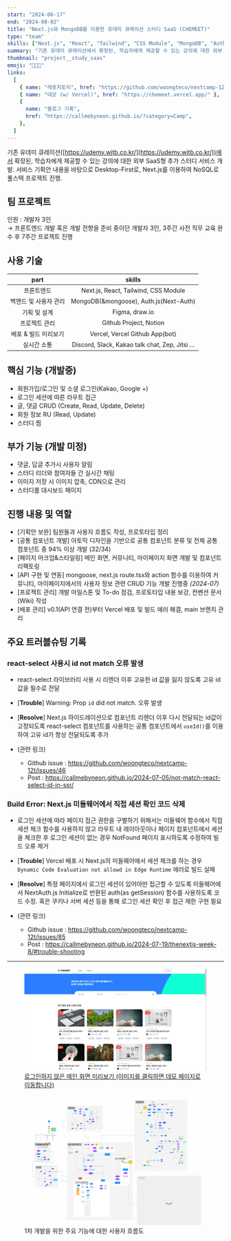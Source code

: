 ```yaml
---
start: "2024-06-17"
end: "2024-08-02"
title: "Next.js와 MongoDB를 이용한 유데미 큐레이션 스터디 SaaS (CHEMEET)"
type: "team"
skills: ["Next.js", "React", "Tailwind", "CSS Module", "MongoDB", "Auth.js"]
summary: "기존 유데미 큐레이션에서 확장된, 학습자에게 제공할 수 있는 강의에 대한 외부 SaaS형 추가 스터디 서비스 개발"
thumbnail: "project__study_saas"
emoji: "🧑‍🤝‍🧑"
links:
  [
    { name: "레포지토리", href: "https://github.com/woongteco/nextcamp-12t" },
    { name: "데모 (w/ Vercel)", href: "https://chemeet.vercel.app/" },
    {
      name: "블로그 기록",
      href: "https://callmebyneon.github.io/?category=Camp",
    },
  ]
---
```


기존 유데미 큐레이션([https://udemy.wjtb.co.kr/](https://udemy.wjtb.co.kr/))에서 확장된, 학습자에게 제공할 수 있는 강의에 대한 외부 SaaS형 추가 스터디 서비스 개발. 서비스 기획안 내용을 바탕으로 Desktop-First로, Next.js를 이용하여 NoSQL로 풀스택 프로젝트 진행.

## 팀 프로젝트

인원 : 개발자 3인  
→ 프론트엔드 개발 혹은 개발 전향을 준비 중이던 개발자 3인, 3주간 사전 직무 교육 완수 후 7주간 프로젝트 진행

## 사용 기술

|         part          |                     skills                      |
| :-------------------: | :---------------------------------------------: |
|      프론트엔드       |      Next.js, React, Tailwind, CSS Module       |
| 백엔드 및 사용자 관리 |     MongoDB(&mongoose), Auth.js(Next-Auth)      |
|     기획 및 설계      |                 Figma, draw.io                  |
|     프로젝트 관리     |             Github Project, Notion              |
| 배포 & 빌드 미리보기  |         Vercel, Vercel Github App(bot)          |
|      실시간 소통      | Discord, Slack, Kakao talk chat, Zep, Jitsi ... |

## 핵심 기능 (개발중)

- 회원가입/로그인 및 소셜 로그인(Kakao, Google +)
- 로그인 세션에 따른 라우트 접근
- 글, 댓글 CRUD (Create, Read, Update, Delete)
- 회원 정보 RU (Read, Update)
- 스터디 찜

## 부가 기능 (개발 미정)

- 댓글, 답글 추가시 사용자 알림
- 스터디 리더와 참여자들 간 실시간 채팅
- 이미지 저장 시 이미지 압축, CDN으로 관리
- 스터디룸 대시보드 페이지

## 진행 내용 및 역할

- [기획안 보완] 팀원들과 사용자 흐름도 작성, 프로토타입 정리
- [공통 컴포넌트 개발] 아토믹 디자인을 기반으로 공통 컴포넌트 분류 및 전체 공통 컴포넌트 중 94% 이상 개발 (32/34)
- [페이지 마크업&스타일링] 메인 화면, 커뮤니티, 마이페이지 화면 개발 및 컴포넌트 리팩토링
- [API 구현 및 연동] mongoose, next.js route.tsx와 action 함수를 이용하여 커뮤니티, 마이페이지에서의 사용자 정보 관련 CRUD 기능 개발 진행중 _(2024-07)_
- [프로젝트 관리] 개발 마일스톤 및 To-do 점검, 프로토타입 내용 보강, 컨벤션 문서(Wiki) 작성
- [배포 관리] v0.1(API 연결 전)부터 Vercel 배포 및 빌드 에러 해결, main 브랜치 관리

## 주요 트러블슈팅 기록

### react-select 사용시 id not match 오류 발생

- react-select 라이브러리 사용 시 리렌더 이후 고유한 id 값을 잃지 않도록 고유 id 값을 필수로 전달
- \[**Trouble**\] Warning: Prop `id` did not match. 오류 발생
- \[**Resolve**\] Next.js 하이드레이션으로 컴포넌트 리렌더 이후 다시 전달되는 id값이 고정되도록 react-select 컴포넌트를 사용하는 공통 컴포넌트에서 `useId()`를 이용하여 고유 id가 항상 전달되도록 추가

- (관련 링크)
  - Github issue : https://github.com/woongteco/nextcamp-12t/issues/46
  - Post : https://callmebyneon.github.io/2024-07-05/not-match-react-select-id-in-ssr/

### Build Error: Next.js 미들웨어에서 직접 세션 확인 코드 삭제

- 로그인 세션에 따라 페이지 접근 권한을 구별하기 위해서는 미들웨어 함수에서 직접 세션 체크 함수를 사용하지 않고 라우트 내 레이아웃이나 페이지 컴포넌트에서 세션을 체크한 후 로그인 세션이 없는 경우 NotFound 페이지 표시하도록 수정하여 빌드 오류 제거
- \[**Trouble**\] Vercel 배포 시 Next.js의 미들웨어에서 세션 체크를 하는 경우 `Dynamic Code Evaluation not allowd in Edge Runtime` 에러로 빌드 실패
- \[**Resolve**\] 특정 페이지에서 로그인 세션이 있어야만 접근할 수 있도록 미들웨어에서 NextAuth.js Initialize로 반환된 auth(as getSession) 함수를 사용하도록 코드 수정. 혹은 쿠키나 서버 세션 등을 통해 로그인 세션 확인 후 접근 제한 구현 필요

- (관련 링크)
  - Github issue : https://github.com/woongteco/nextcamp-12t/issues/85
  - Post : https://callmebyneon.github.io/2024-07-19/thenextjs-week-8/#trouble-shooting

---

<a href="https://chemeet.vercel.app/">
  <figure>
    <img src="./project__study_saas.jpg" alt="로그인하지 않은 메인 화면 미리보기 (이미지를 클릭하면 데모 페이지로 이동합니다)" />
    <figcaption>로그인하지 않은 메인 화면 미리보기 (이미지를 클릭하면 데모 페이지로 이동합니다)</figcaption>
  </figure>
</a>

<figure>
  <img src="./project__service_user_flow.jpg" alt="1차 개발을 위한 주요 기능에 대한 사용자 흐름도" />
  <figcaption>1차 개발을 위한 주요 기능에 대한 사용자 흐름도</figcaption>
</figure>

